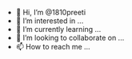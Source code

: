- 👋 Hi, I’m @1810preeti
- 👀 I’m interested in ...
- 🌱 I’m currently learning ...
- 💞️ I’m looking to collaborate on ...
- 📫 How to reach me ...

<!---
1810preeti/1810preeti is a ✨ special ✨ repository because its `README.md` (this file) appears on your GitHub profile.
You can click the Preview link to take a look at your changes.
--->

